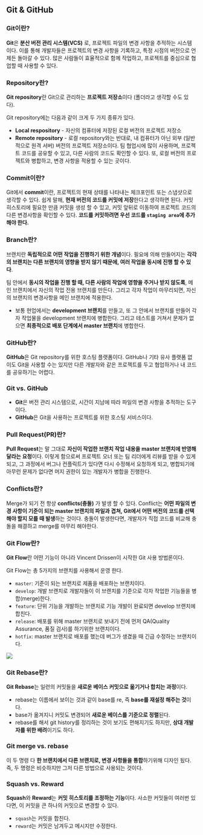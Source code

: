## Git & GitHub

### Git이란?

**Git**은 **분산 버전 관리 시스템(VCS)** 로, 프로젝트 파일의 변경 사항을 추적하는 시스템이다.
이를 통해 개발자들은 프로젝트의 변경 사항을 기록하고, 특정 시점의 버전으로 언제든 돌아갈 수 있다.
많은 사람들이 효율적으로 함께 작업하고, 프로젝트를 중심으로 협업할 때 사용할 수 있다.

### Repository란?

**Git repository**란 Git으로 관리하는 **프로젝트 저장소**이다 (폴더라고 생각할 수도 있다).

Git repository에는 다음과 같이 크게 두 가지 종류가 있다.

- **Local respository** - 자신의 컴퓨터에 저장된 로컬 버전의 프로젝트 저장소
- **Remote repository** - 로컬 repository와는 반대로, 내 컴퓨터가 아닌 외부 (일반적으로 원격 서버) 버전의 프로젝트 저장소이다. 팀 협업시에 많이 사용하며, 프로젝트 코드를 공유할 수 있고, 다른 사람의 코드도 확인할 수 있다. 또, 로컬 버전의 프로젝트와 병합하고, 변경 사항을 적용할 수 있는 곳이다.

### Commit이란?

Git에서 **commit**이란, 프로젝트의 현재 상태를 나타내는 체크포인트 또는 스냅샷으로 생각할 수 있다.
쉽게 말해, **현재 버전의 코드를 커밋에 저장**한다고 생각하면 된다. 커밋 히스토리에 필요한 만큼 커밋을 생성 할 수 있고, 커밋 앞뒤로 이동하여 프로젝트 코드의 다른 변경사항을 확인할 수 있다.
**코드를 커밋하려면 우선 코드를 `staging area`에 추가해야 한다.**

### Branch란?

브랜치란 **독립적으로 어떤 작업을 진행하기 위한 개념**이다. 필요에 의해 만들어지는 **각각의 브랜치는 다른 브랜치의 영향을 받지 않기 때문에, 여러 작업을 동시에 진행 할 수 있다**. 

팀 안에서 **동시의 작업을 진행 할 때, 다른 사람의 작업에 영향을 주거나 받지 않도록**, 메인 브랜치에서 자신의 작업 전용 브랜치를 만든다. 그리고 각자 작업이 마무리되면, 자신의 브랜치의 변경사항을 메인 브랜치에 적용한다.

* 보통 현업에서는 **development 브랜치**를 만들고, 또 그 안에서 브랜치를 만들어 각자 작업물을 development 브랜치에 병합한다. 그리고 테스트를 거쳐서 문제가 없으면 **최종적으로 배포 단계에서 master 브랜치**에 병합한다.

### GitHub란?

**GitHub**은 Git repository를 위한 호스팅 플랫폼이다. GitHub나 기타 유사 플랫폼 없이도 Git을 사용할 수는 있지만 다른 개발자와 같은 프로젝트를 두고 협업하거나 내 코드를 공유하기는 어렵다.

### Git vs. GitHub

- **Git**은 버전 관리 시스템으로, 시간이 지남에 따라 파일의 변경 사항을 추적하는 도구이다.
- **GitHub**은 Git을 사용하는 프로젝트를 위한 호스팅 서비스이다.

### Pull Request(PR)란?

**Pull Request**는 말 그대로 **자신이 작업한 브랜치 작업 내용을 master 브랜치에 반영해달라는 요청**이다. 이렇게 함으로써 프로젝트 오너 또는 팀 리더에게 리뷰를 받을 수 있게 되고, 그 과정에서 버그나 컨플릭트가 있다면 다시 수정해서 요청하게 되고, 병합되기에 아무런 문제가 없다면 머지 권한이 있는 개발자가 병합을 진행한다.

### Conflicts란?

Merge가 되기 전 항상 **conflicts(충돌)** 가 발생 할 수 있다. Conflict는 **어떤 파일의 변경 사항이 기준이 되는 master 브랜치의 파일과 겹쳐, Git에서 어떤 버전의 코드를 선택해야 할지 모를 때 발생**하는 것이다.
충돌이 발생한다면, 개발자가 직접 코드를 비교해 충돌을 해결하고 merge를 마무리 해야한다.

### Git Flow란?

**Git Flow**란 어떤 기능이 아니라 Vincent Drissen이 시작한 Git 사용 방법론이다.

Git Flow는 총 5가지의 브랜치를 사용해서 운영 한다.

- `master`: 기준이 되는 브랜치로 제품을 배포하는 브랜치이다.
- `develop`: 개발 브랜치로 개발자들이 이 브랜치를 기준으로 각자 작업한 기능들을 병합(merge)한다.
- `feature`: 단위 기능을 개발하는 브랜치로 기능 개발이 완료되면 develop 브랜치에 합친다.
- `release`: 배포를 위해 master 브랜치로 보내기 전에 먼저 QA(Quality Assurance, 품질 검사)를 하기위한 브랜치이다.
- `hotfix`: master 브랜치로 배포를 했는데 버그가 생겼을 때 긴급 수정하는 브랜치이다.

![](https://s3.us-west-2.amazonaws.com/secure.notion-static.com/47291df0-67c0-444e-96c7-78833139c438/_2020-12-30__12.22.46.png?X-Amz-Algorithm=AWS4-HMAC-SHA256&X-Amz-Credential=AKIAT73L2G45O3KS52Y5%2F20210217%2Fus-west-2%2Fs3%2Faws4_request&X-Amz-Date=20210217T110730Z&X-Amz-Expires=86400&X-Amz-Signature=3f528f9b9b8487b35a31d005cf35892c66554e8b16df74c1f29a00e46de83811&X-Amz-SignedHeaders=host&response-content-disposition=filename%20%3D%22_2020-12-30__12.22.46.png%22)

### Git Rebase란?

**Git Rebase**는 일련의 커밋들을 **새로운 베이스 커밋으로 옮기거나 합치는 과정**이다.

- rebase는 이름에서 보이는 것과 같이 base를 re, 즉 **base를 재설정 해주는 것**이다.
- base가 옮겨지니 커밋도 변경되어 **새로운 베이스를 기준으로 정렬**된다.
- rebase를 해서 git history를 정리하는 것이 보기도 편해지기도 하지만, **상대 개발자를 위한 배려**이기도 하다.

### Git merge vs. rebase

이 두 명령 다 **한 브랜치에서 다른 브랜치로, 변경 사항들을 통합**하기위해 디자인 됬다.
즉, 두 명령은 비슷하지만 그저 다른 방법으로 사용되는 것이다.

### Squash vs. Reward

**Squash**와 **Reward**는 **커밋 히스토리를 조정하는 기능**이다.
사소한 커밋들이 여러번 있다면, 이 커밋을 큰 하나의 커밋으로 변경할 수 있다.

- `squash`는 커밋을 합친다.
- `reward`는 커밋은 남겨두고 메시지만 수정한다.
